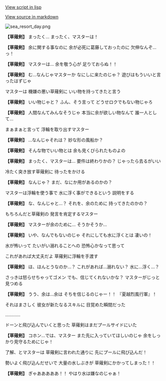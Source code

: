 [View script in lisp](../scripts/210041103.txt)

[View source in markdown](210041103.md)

![sea_resort_day.png](../images/backgrounds/sea_resort_day.png)

**【草薙剣】**
まったく…
まったく、マスターは！

**【草薙剣】**
余に関する事なのに
余が必死に葛藤しておったのに
欠伸なんぞ…っ！

**【草薙剣】**
マスターは…
余を敬う心が
足りておらぬ！！

**【草薙剣】**
む…なんじゃマスターか
なにしに来たのじゃ？
遊びはもういいと言ったはずじゃ

マスターは
機嫌の悪い草薙剣に
いい物を持ってきたと言う

**【草薙剣】**
いい物じゃと？
ふん、そう言って
どうせロクでもない物じゃろ

**【草薙剣】**
人間なんてみんなそうじゃ
本当に余が欲しい物なんて
誰一人として…

まぁまぁと言って
浮輪を取り出すマスター

**【草薙剣】**
…なんじゃそれは？
妙な形の風船か？

**【草薙剣】**
そんな物でいい物とは
余も見くびられたものよの

**【草薙剣】**
まったく、マスターは…
要件は終わりかの？
じゃったら去るがいい

冷たく突き放す草薙剣に
待ったをかける

**【草薙剣】**
なんじゃ？
まだ、なにか用があるのかの？

マスターは浮輪を使う事で
水に浮く事ができるという
説明をする

**【草薙剣】**
な、なんじゃと…？
それを、余のために
持ってきたのかの？

もちろんだと草薙剣の
発言を肯定するマスター

**【草薙剣】**
マスターが余のために…
そうかそうか…

**【草薙剣】**
いや、なんでもないのじゃ
それにしても水に浮くとは
凄いの！

水が怖いって
たいがい溺れることへの
恐怖心かなって思って

これがあれば大丈夫だよ
草薙剣に浮輪を手渡す

**【草薙剣】**
ほ、ほんとうなのか…？
これがあれば…溺れない？
水に…浮く…？

さっきは怒らせちゃってゴメン
でも、信じてくれないかな？
マスターがじっと見つめる

**【草薙剣】**
うう、余は…余は
そちを信じるのじゃー！！
『夏越烈風行軍』！

それはまさしく
彼女が新たなるスキルに
目覚めた瞬間だった

…………

ドーンと飛び込んでいくと思った
草薙剣はまだプールサイドにいた

**【草薙剣】**
コホン…では、マスター
また先に入っていてほしいのじゃ
余をしっかり見守るためにじゃ！

了解、とマスターは
草薙剣に言われた通りに
先にプールに飛び込んだ！

勢いよく飛び込んだせいで
大量の水しぶきが
草薙剣にかかってしまった！！

**【草薙剣】**
ぎゃあああああ！！
やはり水は嫌なのじゃぁ！
